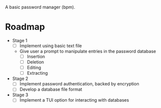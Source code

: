 A basic password manager (bpm).

# Roadmap

- Stage 1
  - [ ] Implement using basic text file
  - Give user a prompt to manipulate entries in the password database
    - [ ] Insertion
    - [ ] Deletion
    - [ ] Editing
    - [ ] Extracting
- Stage 2
  - [ ] Implement password authentication, backed by encryption
  - [ ] Develop a database file format
- Stage 3
  - [ ] Implement a TUI option for interacting with databases
